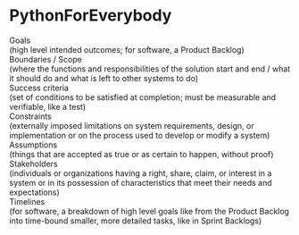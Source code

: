 # PythonForEverybody
Goals </br>
(high level intended outcomes; for software, a Product Backlog)</br>
Boundaries / Scope </br>
(where the functions and responsibilities of the solution start and end / what it should do and what is left to other systems to do)</br>
Success criteria </br>
(set of conditions to be satisfied at completion; must be measurable and verifiable, like a test)</br>
Constraints</br>
(externally imposed limitations on system requirements, design, or implementation or on the process used to develop or modify a system)</br>
Assumptions</br>
(things that are accepted as true or as certain to happen, without proof)</br>
Stakeholders </br>
(individuals or organizations having a right, share, claim, or interest in a system or in its possession of characteristics that meet their needs and expectations)</br>
Timelines </br>
(for software, a breakdown of high level goals like from the Product Backlog into time-bound smaller, more detailed tasks, like in Sprint Backlogs)</br>
